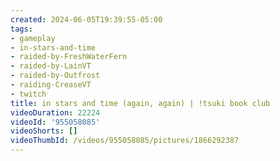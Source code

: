 ```yaml
---
created: 2024-06-05T19:39:55-05:00
tags:
- gameplay
- in-stars-and-time
- raided-by-FreshWaterFern
- raided-by-LainVT
- raided-by-Outfrost
- raiding-CreaseVT
- twitch
title: in stars and time (again, again) | !tsuki book club
videoDuration: 22224
videoId: '955058085'
videoShorts: []
videoThumbId: /videos/955058085/pictures/1866292387
---
```

